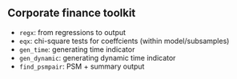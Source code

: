 
## Corporate finance toolkit

- `regx`: from regressions to output
- `eqx`: chi-square tests for coeffcients (within model/subsamples)
- `gen_time`: generating time indicator
- `gen_dynamic`: generating dynamic time indicator
- `find_psmpair`: PSM + summary output